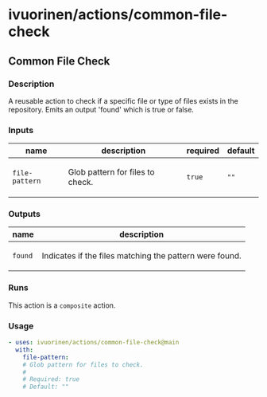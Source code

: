 # ivuorinen/actions/common-file-check

## Common File Check

### Description

A reusable action to check if a specific file or type of files exists in the repository.
Emits an output 'found' which is true or false.

### Inputs

| name           | description                             | required | default |
| -------------- | --------------------------------------- | -------- | ------- |
| `file-pattern` | <p>Glob pattern for files to check.</p> | `true`   | `""`    |

### Outputs

| name    | description                                                    |
| ------- | -------------------------------------------------------------- |
| `found` | <p>Indicates if the files matching the pattern were found.</p> |

### Runs

This action is a `composite` action.

### Usage

```yaml
- uses: ivuorinen/actions/common-file-check@main
  with:
    file-pattern:
    # Glob pattern for files to check.
    #
    # Required: true
    # Default: ""
```
